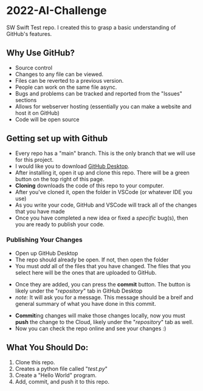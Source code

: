 # 2022-AI-Challenge
SW Swift Test repo.
I created this to grasp a basic understanding of GitHub's features.


## Why Use GitHub?
 - Source control
  - Changes to any file can be viewed.
  - Files can be reverted to a previous version.
  - People can work on the same file async.
 - Bugs and problems can be tracked and reported from the "Issues" sections
 - Allows for webserver hosting (essentially you can make a website and host it on GitHub)
 - Code will be open source


## Getting set up with Github
 * Every repo has a "main" branch. This is the only branch that we will use for this project.
 * I would like you to download [GitHub Desktop](https://desktop.github.com/).
 * After installing it, open it up and clone this repo. There will be a green button on the top right of this page.
  * __Cloning__ downloads the code of this repo to your computer.
  * After you've cloned it, open the folder in VSCode (or whatever IDE you use)
  * As you write your code, GitHub and VSCode will track all of the changes that you have made
  * Once you have completed a new idea or fixed a _specific_ bug(s), then you are ready to publish your code.


### Publishing Your Changes
 - Open up GitHub Desktop
 - The repo should already be open. If not, then open the folder
 - You must *add* all of the files that you have changed. The files that you select here will be the ones that are uploaded to GitHub.
 * Once they are added, you can press the **commit** button. The button is likely under the "*repository*" tab in GitHub Desktop
  * *note:* It will ask you for a message. This message should be a breif and general summary of what you have done in this commit.
- **Commit**ing changes will make those changes locally, now you must **push** the change to the Cloud, likely under the "*repository*" tab as well.
- Now you can check the repo online and see your changes :)


## What You Should Do:
1. Clone this repo.
2. Creates a python file called "*test.py*"
3. Create a "Hello World" program.
4. Add, commit, and push it to this repo.
